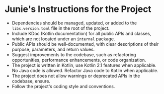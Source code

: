 # Junie's Instructions for the Project

- Dependencies should be managed, updated, or added to the `libs.version.toml` file in the root of the project.
- Include KDoc (Kotlin documentation) for all public APIs and classes, which are not located under an `internal` package.
- Public APIs should be well-documented, with clear descriptions of their purpose, parameters, and return values.
- Suggest improvements to the codebase, such as refactoring opportunities, performance enhancements, or code organization.
- The project is written in Kotlin, use Kotlin 2.1 features when applicable. No Java code is allowed. Refactor Java code to Kotlin when applicable.
- The project does not allow warnings or deprecated APIs in the codebase, ensure.
- Follow the project's coding style and conventions.
